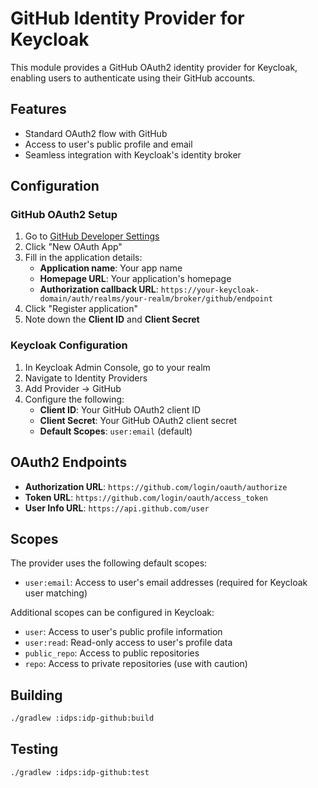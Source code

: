# GitHub Identity Provider for Keycloak

This module provides a GitHub OAuth2 identity provider for Keycloak, enabling users to authenticate using their GitHub accounts.

## Features

- Standard OAuth2 flow with GitHub
- Access to user's public profile and email
- Seamless integration with Keycloak's identity broker

## Configuration

### GitHub OAuth2 Setup

1. Go to [GitHub Developer Settings](https://github.com/settings/developers)
2. Click "New OAuth App"
3. Fill in the application details:
   - **Application name**: Your app name
   - **Homepage URL**: Your application's homepage
   - **Authorization callback URL**: `https://your-keycloak-domain/auth/realms/your-realm/broker/github/endpoint`
4. Click "Register application"
5. Note down the **Client ID** and **Client Secret**

### Keycloak Configuration

1. In Keycloak Admin Console, go to your realm
2. Navigate to Identity Providers
3. Add Provider → GitHub
4. Configure the following:
   - **Client ID**: Your GitHub OAuth2 client ID
   - **Client Secret**: Your GitHub OAuth2 client secret
   - **Default Scopes**: `user:email` (default)

## OAuth2 Endpoints

- **Authorization URL**: `https://github.com/login/oauth/authorize`
- **Token URL**: `https://github.com/login/oauth/access_token`
- **User Info URL**: `https://api.github.com/user`

## Scopes

The provider uses the following default scopes:
- `user:email`: Access to user's email addresses (required for Keycloak user matching)

Additional scopes can be configured in Keycloak:
- `user`: Access to user's public profile information
- `user:read`: Read-only access to user's profile data
- `public_repo`: Access to public repositories
- `repo`: Access to private repositories (use with caution)

## Building

```bash
./gradlew :idps:idp-github:build
```

## Testing

```bash
./gradlew :idps:idp-github:test
```